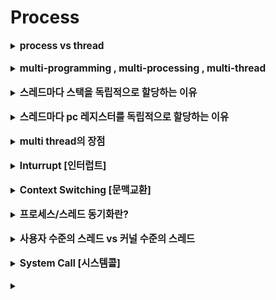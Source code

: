 # Process

<details>
   <summary><strong><span style="font-size:110%">
   process vs thread 
   </strong><span></summary>
<hr>
   <p>
   process 

    : 컴퓨터 시스템에서 처리하는 일의 단위(프로그램) 이다.
    : 고유한 공간과 자원을 할당받아 실행된다.
  
   thread 

    : "프로세스 안에서" 프로세스 내 작은 일들을 각각 하나의 실행 단위로 세분
    : 각 스레드는 고유한 스택을 할당받고, 프로세스 내애서 서로 자원을 공유한다.


  process는 부여받은 자원의 소유자로, cpu를 주는 단위, 

  thread는 스케줄링의 단위, cpu 힐당 단위

  process 하나에 속한 각 thread들은 process가 갖는 자원을 공유하면서 각각 자신의 실행 환경(프로그램 카운터로 표현되는 현재 실행 위치, 스택, 레지스터 값들)을 갖는다.
   </p>

<hr>
</details>

<br>
<details>
   <summary><strong><span style="font-size:110%">
     multi-programming , multi-processing , multi-thread
   </span></strong></summary>
<hr>
   <p>
   multi-programming 
   
    : cpu를 받게 될 여러개의 후보 작업들(programs)이 memory에 함깨 올라가있도록 하는 방식
    : 작업 처리 도중 i/o 발생 시 디스크에서 메모리로 갖고오는 시간은 매우 길고 실제 cpu를 사용하는 시간은 짧기 때문에, 바로 cpu가 다른 작업을 처리할 수 있게 작업대(메모리)에 여러 프로세스를 올려놓는 것

   multi-processing 
   
    : 다중 처리 시스템으로, 여러 개의 처리장치(Processor)를 장착하여 병렬로 동시에 여러 작업을 실행하는 방식 (cpu가 여러개)
    : 하나의 프로세스가 죽더라도 다른 프로세스에는 영향을 끼치지 않고 정상적으로 수행된다.
    
  multi-threading
    
    : 하나의 프로세스를 다수의 스레드로 만들어서 실행하는 것
    : 프로세스 내 다수의 실행 단위들이 자원들을 공유하므로, 자원의 생성과 관리가 중복되는 것을 줄일 수 있다. (프로세스 하나 생성 <간단< 스레드 하나 생성)
        - 자원 공유 = 한 스레드에 의해 메모리의 데이터가 변경될 경우 다른 스레드들은 변경된 데이터를 사용하는 것
    : 여기서 프로세스는 보호와 자원 할당 단위가 된다. 
        - 코드와 데이터를 위한 가상 주소공간
        - cpu
        - 다른 프로세스들의 파일들
        - 입출력에 사용되는 자원에 대한 보호된 엑세스를 보장하기 위한 단위
    : 스레드 각각은 수행 상태를 갖는다.
        - 다른 스레드로 cpu가 넘어갈 때를 위한 스레드 문맥
        - 각 실행 스택
        - 속해있는 프로세스가 갖는 메모리와 자원에 대한 접근 권한
    : 스레드 생성, 삭제, Switching에 소요되는 시간/비용이 프로세스 단위로 실행될 때보다 빠르고 저렴 :)
        - 스레드 간 통신은 커널이 개입하지 않기 때문
        - 프로세스 간 통신은 커널의 개입이 필요( -> 2번의 Mode Switching)
![img](./image/스레드.png)

   </p>

<hr>
</details>
<br>

<details>
   <summary><strong><span style="font-size:110%">
     스레드마다 스택을 독립적으로 할당하는 이유
   </span></strong></summary>
<hr>
   <p>
   스택 : 함수 호출 시 전달되는 인자, 복귀 주소값, 함수 내에서 선언하는 변수 등을 저장하기 위한 메모리 공간

   스택 메모리 공간이 독립적이라는 것은 독립적인 함수 호출이 가능하다는 것을 의미한다.

   이는 독립적인 실행 흐름을 추가한다는 것이기 때문에, 스레드에 독립된 스택(사용자 스택, 커털 스택)이 할당되어야 한다.
   </p>

<hr>
</details>
<br>

<details>
   <summary><strong><span style="font-size:110%">
     스레드마다 pc 레지스터를 독립적으로 할당하는 이유
   </span></strong></summary>
<hr>
   <p>
   pc 값 : 스레드가 명령어의 어디까지 수행했는지 진행 정도를 나타내는 값

   스레드는 cpu를 할당받았다가 스케줄러에 의해 다시 선점당한다. 따라서 명령어의 어느 부분까지 수행했는지 기억해야 하고, 스레드마다 pc 레지스터를 독립적으로 할당하는 것.
   </p>

<hr>
</details>


<br>
<details>
   <summary><strong><span style="font-size:110%">
     multi thread의 장점
   </span></strong></summary>
<hr>
   <p>
   어떠한 작업을 수행하기 위해 여러 개의 프로그램으로 소일거리를 나눠놓는 것보다 하나의 프로그램 안에서 여러 작업으로 나눠 해결하는 것이 훨씬 효율적이다. (단일 스레드 다중 프로세스 << 다중 스레드 단일 프로세스)

   프로세스를 생성하여 자원을 할당하는 System Call이 줄어들어 자원을 효율적으로 관리할 수 있다.


   </p>

<hr>
</details>


<br>
<details>
   <summary><strong><span style="font-size:110%">
     Inturrupt [인터럽트]
   </span></strong></summary>
<hr>
   <p>
   os가 자원을 효율적으로 관리하기 위해 현재 컴퓨터 시스템에 존재하는 각 자원들의 상황을 파악하는 방법들(폴링, 인터럽트) 중 하나

<br>
<details>
<summary>
    폴링
</summary>
<hr>
<p>
cpu가 직접 일정 시간 간격을 두고 각 자원들의 상태를 주기적으로 확인하는 방식이다. 구체적으로 말하면 자원들은 폴링 신호를 받으면 자신의 상태를 적어놓을 수 있는 곳애 저장시키고, cpu는 폴링 때 이를 읽어보는 방식이다. 얘는 폴링 전에는 자원들이 자신의 상태를 알릴 수 없고, 아무 일이 없어도 cpu가 폴링에 시간을 써야하니까 비효율적이다.
</p>
<hr>
</details>
<br>
인터럽트

    : 자원들이 cpu에게 직접 자신의 상태를 알리는 방식이다. 
    - Hardware Inturrupt : 하드웨어 자원으로부터의 인터럽트
    : 아래 그림처럼 현재 진행 중인 명령어 실행을 마친 후 처리된다.
    
![img](./image/instruction_execution.png)
    : 명령어 실행 주기

    +) High level에서 코드는 statement(명령문), Assembler level에서의 코드는 Instruction(명령어) 

    - Software Inturrpt : cpu 스스로 자신에게 인터럽트 (Trap)
    : 명령어 오류(div by 0, 다른 사용자 주소 참조 등) 또는 시스템 호출(print) 처럼 실행 중인 명령어 때문에 발생
    : 오류일 경우 프로그램 종료
    : 시스템 콜일 경우 입출력 완료 후 실행 중인 명령어가 완료되고 다음 실행문으로 진행


<strong>인터럽트 처리 과정</strong>
![img](image/inturrupt_process.png)
    
    1. 장치 ---인터럽트 신호---> cpu
    2. cpu는 명령 실행 중이였으면 실행 다 끝내고 인터럽트 신호를 확인함
    3. 현재 실행 중이던 프로그램의 상태 정보를 시스템 스택에 저장함
        인터럽트는 os 프로그램이 컴퓨터 시스템 내 각종 레지스터를 사용해서 처리해야 하는 것이기 때문에, 인터럽트 처리 후 다시 실행하기 위해 현재 상태 정보(PSW, PC레지스터 값들)을 저장해둬야함
    4. 인터럽트 처리 루틴의 시작주소 PC에 넣음(=실행시키기)
    5. cpu에 있는 레지스터 값들 저장, 인터럽트 처리
    6. 처리 완료하면 이전 레지스터 값들 재저장하고 PSW, PC값들 원래 자리에 넣어주고 실행
    7. 다음 명령어로 !
   </p>
<hr>
</details>


<br>
<details>
   <summary><strong><span style="font-size:110%">
     Context Switching [문맥교환]
   </span></strong></summary>
<hr>
   <p>
   현재 진행중이던 Task(process, thread)의 상태를 PCB에 저장하고 다음에 진행할 Task의 상태를 읽어 적용하는 과정
   </p>

<hr>
</details>


<br>
<details>
   <summary><strong><span style="font-size:110%">
     프로세스/스레드 동기화란?
   </span></strong></summary>
<hr>
   <p>
   병렬적으로 수행되는 작업들에 대해 자원 접근 순서를 정해 각자 알고있는 정보가 일치하도록 하는 것이다.

<details>
   <summary>
     스레드 동기화
   </summary>
<hr>
   <p>
   스레드는 실행, 준비, 대기, 종료 상태를 갖는다.

       - 대기 : 레지스터 값, 프로그램 카운터, 스택 포인터 등을 보관한다.
       - 종료 : 스레드의 레지스터 값과 스택을 없앤다.
       - 보류는 프로세스 레벨의 상태다. (프로세스가 메모리 뺏기면 당연 스레드도 뺏김)
    한 프로세스 내의 스레드들은 프로세스 주소 공간, 자원을 모두 공유하기 때문에 특정 스레드가 변경시킨 내용이 다른 스레드에게 영향을 미친다. 따라서 스레드 실행도 동기화가 필요한 것 !
   </p>
<hr>
</details>
   </p>
<hr>
</details>


<br>
<details>
   <summary><strong><span style="font-size:110%">
     사용자 수준의 스레드 vs 커널 수준의 스레드
   </span></strong></summary>
<hr>
   <p>
   사용자 레벨 스레드

        : 스레드 라이브러리에 의해 관리되며, 스레드에 관련된 모든 행위가 사용자 공간에서 이루어지므로 커널은 스레드의 존재를 모른다. 따라서 스레드들 각자가 일으키는 작업을 그 스레드가 속한 프로세스가 하는 거라고 인식한다. 
        : 스레드 스위칭에 커널의 개입 필요 없음 :)
        : 다중처리 환경이 주어져도 스레드 단위로 cpu 주는 다중처리 불가 :(
        : 특정 스레드 실행에서의 대기(blocking) =  소속된 프로세스 전체가 blocked :(

    커널 레벨 스레드
        : 모든 스레드를 커널이 관리하며, 스케줄링이 커널에 의해 스레드 단위로 이루어진다.
        : 따라서 다중처리환경일 경우 스레드들이 병렬로 실행 가능하고,
        : 한 스레드가 blocking되면 같은 프로세스에 속한 다른 스레드로 스위칭이 가능하다. :)
        : 같은 프로세스에 속한 스레드 간 스위칭에도 커널의 개입이 필요해서 총 2번의 Mode Switching이 발생한다.(user mode <-> kernal mode) :(
![img](image/user_level_kernal_level_thread.png)

   </p>

<hr>
</details>


<br>
<details>
   <summary><strong><span style="font-size:110%">
     System Call [시스템콜]
   </span></strong></summary>
<hr>
   <p>

![img](image/system_call.png)
   사용자 프로그램에서 읽기, 쓰기 등 디스크/메모리 access에 필요한 일이 발생할 경우(유저 모드로 실행되다가 커널 모드에서 할 수 있는 일이 생길 경우) 
   
   커널 모드에서 그 일을 해줄 운영체제 프로그램이 실행된 후 다시 사용자 프로그램으로 복귀한다.

   </p>
<hr>
</details>

<br>
<details>
   <summary><strong><span style="font-size:110%">
     
   </span></strong></summary>
<hr>
   <p>
   
   </p>

<hr>
</details>
